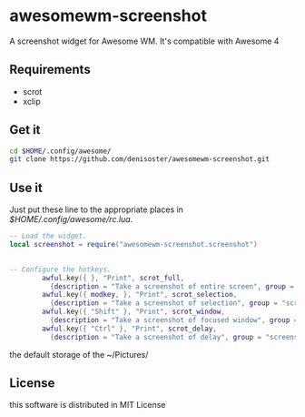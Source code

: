 awesomewm-screenshot
=======

A screenshot widget for Awesome WM.
It's compatible with Awesome 4

Requirements
------------

* scrot
* xclip


Get it
------

```sh
cd $HOME/.config/awesome/
git clone https://github.com/denisoster/awesomewm-screenshot.git
```

Use it
------

Just put these line to the appropriate places in
*$HOME/.config/awesome/rc.lua*.

```lua
-- Load the widget.
local screenshot = require("awesomewm-screenshot.screenshot")
	     

-- Configure the hotkeys.
        awful.key({ }, "Print", scrot_full,
          {description = "Take a screenshot of entire screen", group = "screenshot"}),
        awful.key({ modkey, }, "Print", scrot_selection,
          {description = "Take a screenshot of selection", group = "screenshot"}),
        awful.key({ "Shift" }, "Print", scrot_window,
          {description = "Take a screenshot of focused window", group = "screenshot"}),
        awful.key({ "Ctrl" }, "Print", scrot_delay,
          {description = "Take a screenshot of delay", group = "screenshot"}),
```

the default storage of the ~/Pictures/

License
------

this software is distributed in MIT License
